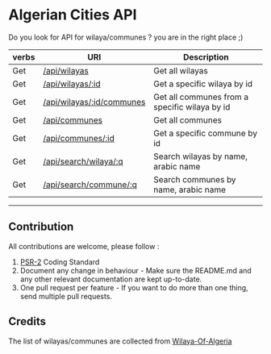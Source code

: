 # Algerian Cities API
Do you look for API for wilaya/communes ? you are in the right place ;)

verbs | URI | Description
----- | --- | -----------
Get | [/api/wilayas](http://algerian-cities.bel4.com/api/wilayas) | Get all wilayas
Get | [/api/wilayas/:id](http://algerian-cities.bel4.com/api/wilayas/1) | Get a specific wilaya by id
Get | [/api/wilayas/:id/communes](http://algerian-cities.bel4.com/api/wilayas/1/communes) | Get all communes from a specific wilaya by id
Get | [/api/communes](http://algerian-cities.bel4.com/api/communes) | Get all communes
Get | [/api/communes/:id](http://algerian-cities.bel4.com/api/communes/1) | Get a specific commune by id
Get | [/api/search/wilaya/:q](http://algerian-cities.bel4.com/api/search/wilaya/alg) | Search wilayas by name, arabic name
Get | [/api/search/commune/:q](http://algerian-cities.bel4.com/api/search/commune/alg) | Search communes by name, arabic name
----------


## Contribution
All contributions are welcome, please follow :
1. [PSR-2](https://www.php-fig.org/psr/psr-2/) Coding Standard
1. Document any change in behaviour - Make sure the README.md and any other relevant documentation are kept up-to-date.
1. One pull request per feature - If you want to do more than one thing, send multiple pull requests.


## Credits
The list of wilayas/communes are collected from [Wilaya-Of-Algeria](https://github.com/bahinapster/Wilaya-Of-Algeria/)
